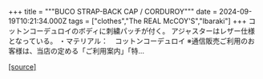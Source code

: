 +++
title = """BUCO STRAP-BACK CAP / CORDUROY"""
date = 2024-09-19T10:21:34.000Z
tags = ["clothes","The REAL McCOY'S","Ibaraki"]
+++
コットンコーデュロイのボディに刺繍パッチが付く。 アジャスターはレザー仕様となっている。 ・マテリアル：　コットンコーデュロイ ※通信販売ご利用のお客様は、当店の定める「ご利用案内」「特...

[[source]](https://the-realmccoys.ocnk.net/product/1389)
